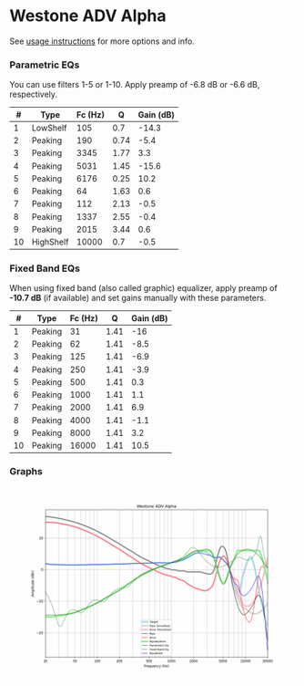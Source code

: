# Westone ADV Alpha
See [usage instructions](https://github.com/jaakkopasanen/AutoEq#usage) for more options and info.

### Parametric EQs
You can use filters 1-5 or 1-10. Apply preamp of -6.8 dB or -6.6 dB, respectively.

|   # | Type      |   Fc (Hz) |    Q |   Gain (dB) |
|-----|-----------|-----------|------|-------------|
|   1 | LowShelf  |       105 | 0.7  |       -14.3 |
|   2 | Peaking   |       190 | 0.74 |        -5.4 |
|   3 | Peaking   |      3345 | 1.77 |         3.3 |
|   4 | Peaking   |      5031 | 1.45 |       -15.6 |
|   5 | Peaking   |      6176 | 0.25 |        10.2 |
|   6 | Peaking   |        64 | 1.63 |         0.6 |
|   7 | Peaking   |       112 | 2.13 |        -0.5 |
|   8 | Peaking   |      1337 | 2.55 |        -0.4 |
|   9 | Peaking   |      2015 | 3.44 |         0.6 |
|  10 | HighShelf |     10000 | 0.7  |        -0.5 |

### Fixed Band EQs
When using fixed band (also called graphic) equalizer, apply preamp of **-10.7 dB** (if available) and set gains manually with these parameters.

|   # | Type    |   Fc (Hz) |    Q |   Gain (dB) |
|-----|---------|-----------|------|-------------|
|   1 | Peaking |        31 | 1.41 |       -16   |
|   2 | Peaking |        62 | 1.41 |        -8.5 |
|   3 | Peaking |       125 | 1.41 |        -6.9 |
|   4 | Peaking |       250 | 1.41 |        -3.9 |
|   5 | Peaking |       500 | 1.41 |         0.3 |
|   6 | Peaking |      1000 | 1.41 |         1.1 |
|   7 | Peaking |      2000 | 1.41 |         6.9 |
|   8 | Peaking |      4000 | 1.41 |        -1.1 |
|   9 | Peaking |      8000 | 1.41 |         3.2 |
|  10 | Peaking |     16000 | 1.41 |        10.5 |

### Graphs
![](./Westone%20ADV%20Alpha.png)
